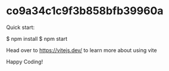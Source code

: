 # co9a34c1c9f3b858bfb39960a

Quick start:


$ npm install
$ npm start


Head over to https://vitejs.dev/ to learn more about using vite


Happy Coding!
